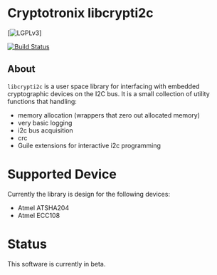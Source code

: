 # Cryptotronix libcrypti2c

[![LGPLv3](https://www.gnu.org/graphics/lgplv3-147x51.png)]

[![Build Status](https://travis-ci.org/cryptotronix/libcrypti2c.png)](https://travis-ci.org/cryptotronix/libcrypti2c)

## About


`libcrypti2c` is a user space library for interfacing with embedded cryptographic devices on the I2C bus. It is a small collection of utility functions that handling:

- memory allocation (wrappers that zero out allocated memory)
- very basic logging
- i2c bus acquisition
- crc
- Guile extensions for interactive i2c programming

# Supported Device

Currently the library is design for the following devices:

- Atmel ATSHA204
- Atmel ECC108

# Status

This software is currently in beta.
